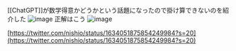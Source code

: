 
[[ChatGPT]]が数学得意かどうかという話題になったので掛け算できないのを紹介した
![image](https://gyazo.com/6cab500a5a49cf64c24dbbb5bba0ff11/thumb/1000)
正解はこう
![image](https://gyazo.com/6613e899074c970a59b3165269c0fd8f/thumb/1000)

[https://twitter.com/nishio/status/1634051875854249984?s=20](https://twitter.com/nishio/status/1634051875854249984?s=20)
